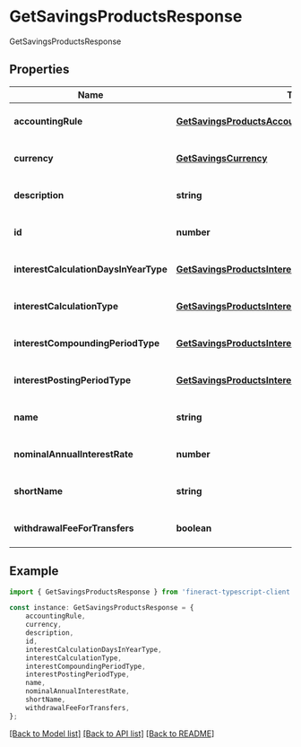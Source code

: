 # GetSavingsProductsResponse

GetSavingsProductsResponse

## Properties

Name | Type | Description | Notes
------------ | ------------- | ------------- | -------------
**accountingRule** | [**GetSavingsProductsAccountingRule**](GetSavingsProductsAccountingRule.md) |  | [optional] [default to undefined]
**currency** | [**GetSavingsCurrency**](GetSavingsCurrency.md) |  | [optional] [default to undefined]
**description** | **string** |  | [optional] [default to undefined]
**id** | **number** |  | [optional] [default to undefined]
**interestCalculationDaysInYearType** | [**GetSavingsProductsInterestCalculationDaysInYearType**](GetSavingsProductsInterestCalculationDaysInYearType.md) |  | [optional] [default to undefined]
**interestCalculationType** | [**GetSavingsProductsInterestCalculationType**](GetSavingsProductsInterestCalculationType.md) |  | [optional] [default to undefined]
**interestCompoundingPeriodType** | [**GetSavingsProductsInterestCompoundingPeriodType**](GetSavingsProductsInterestCompoundingPeriodType.md) |  | [optional] [default to undefined]
**interestPostingPeriodType** | [**GetSavingsProductsInterestPostingPeriodType**](GetSavingsProductsInterestPostingPeriodType.md) |  | [optional] [default to undefined]
**name** | **string** |  | [optional] [default to undefined]
**nominalAnnualInterestRate** | **number** |  | [optional] [default to undefined]
**shortName** | **string** |  | [optional] [default to undefined]
**withdrawalFeeForTransfers** | **boolean** |  | [optional] [default to undefined]

## Example

```typescript
import { GetSavingsProductsResponse } from 'fineract-typescript-client';

const instance: GetSavingsProductsResponse = {
    accountingRule,
    currency,
    description,
    id,
    interestCalculationDaysInYearType,
    interestCalculationType,
    interestCompoundingPeriodType,
    interestPostingPeriodType,
    name,
    nominalAnnualInterestRate,
    shortName,
    withdrawalFeeForTransfers,
};
```

[[Back to Model list]](../README.md#documentation-for-models) [[Back to API list]](../README.md#documentation-for-api-endpoints) [[Back to README]](../README.md)
